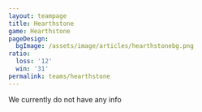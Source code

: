 ```yaml
---
layout: teampage
title: Hearthstone
game: Hearthstone
pageDesign:
  bgImage: /assets/image/articles/hearthstonebg.png
ratio:
  loss: '12'
  win: '31'
permalink: teams/hearthstone
---
```

We currently do not have any info
